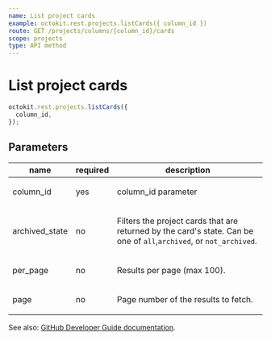 ```yaml
---
name: List project cards
example: octokit.rest.projects.listCards({ column_id })
route: GET /projects/columns/{column_id}/cards
scope: projects
type: API method
---
```


# List project cards

```js
octokit.rest.projects.listCards({
  column_id,
});
```

## Parameters

<table>
  <thead>
    <tr>
      <th>name</th>
      <th>required</th>
      <th>description</th>
    </tr>
  </thead>
  <tbody>
    <tr><td>column_id</td><td>yes</td><td>

column_id parameter

</td></tr>
<tr><td>archived_state</td><td>no</td><td>

Filters the project cards that are returned by the card's state. Can be one of `all`,`archived`, or `not_archived`.

</td></tr>
<tr><td>per_page</td><td>no</td><td>

Results per page (max 100).

</td></tr>
<tr><td>page</td><td>no</td><td>

Page number of the results to fetch.

</td></tr>
  </tbody>
</table>

See also: [GitHub Developer Guide documentation](https://docs.github.com/rest/reference/projects#list-project-cards).
